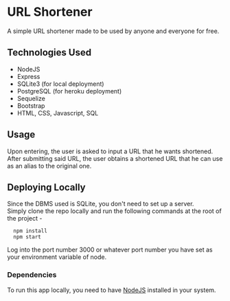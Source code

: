 # URL Shortener
A simple URL shortener made to be used by anyone and everyone for free.

## Technologies Used
+ NodeJS
+ Express
+ SQLite3 (for local deployment)
+ PostgreSQL (for heroku deployment)
+ Sequelize
+ Bootstrap
+ HTML, CSS, Javascript, SQL

## Usage
Upon entering, the user is asked to input a URL that he wants shortened. \
After submitting said URL, the user obtains a shortened URL that he can use as an alias to the original one.

## Deploying Locally
Since the DBMS used is SQLite, you don't need to set up a server. \
Simply clone the repo locally and run the following commands at the root of the project - 
```
  npm install
  npm start
```
Log into the port number 3000 or whatever port number you have set as your environment variable of node.

### Dependencies
To run this app locally, you need to have [NodeJS](https://nodejs.org/en/) installed in your system.
